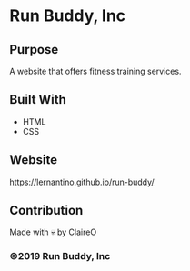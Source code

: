 # Run Buddy, Inc

## Purpose
A website that offers fitness training services. 

## Built With
* HTML
* CSS

## Website
https://lernantino.github.io/run-buddy/

## Contribution
Made with 💀 by ClaireO

### ©️2019 Run Buddy, Inc 
